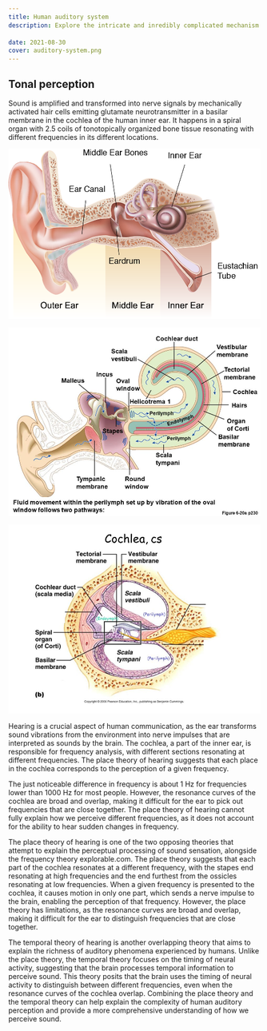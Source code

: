 ```yaml
---
title: Human auditory system
description: Explore the intricate and inredibly complicated mechanism of converting acoustic vibrations to electrical nerve signals.

date: 2021-08-30
cover: auditory-system.png
---
```


## Tonal perception

Sound is amplified and transformed into nerve signals by mechanically activated hair cells emitting glutamate neurotransmitter in a basilar membrane in the cochlea of the human inner ear. It happens in a spiral organ with 2.5 coils of tonotopically organized bone tissue resonating with different frequencies in its different locations.

![](./auditory-system.png)

![](./auditory-system-2.jpg)

![](./basilar-membrane.jpg)

<youtube-embed video="XsXIOBx6cwI" />

Hearing is a crucial aspect of human communication, as the ear transforms sound vibrations from the environment into nerve impulses that are interpreted as sounds by the brain. The cochlea, a part of the inner ear, is responsible for frequency analysis, with different sections resonating at different frequencies. The place theory of hearing suggests that each place in the cochlea corresponds to the perception of a given frequency.

The just noticeable difference in frequency is about 1 Hz for frequencies lower than 1000 Hz for most people. However, the resonance curves of the cochlea are broad and overlap, making it difficult for the ear to pick out frequencies that are close together. The place theory of hearing cannot fully explain how we perceive different frequencies, as it does not account for the ability to hear sudden changes in frequency.

The place theory of hearing is one of the two opposing theories that attempt to explain the perceptual processing of sound sensation, alongside the frequency theory explorable.com. The place theory suggests that each part of the cochlea resonates at a different frequency, with the stapes end resonating at high frequencies and the end furthest from the ossicles resonating at low frequencies. When a given frequency is presented to the cochlea, it causes motion in only one part, which sends a nerve impulse to the brain, enabling the perception of that frequency. However, the place theory has limitations, as the resonance curves are broad and overlap, making it difficult for the ear to distinguish frequencies that are close together.

The temporal theory of hearing is another overlapping theory that aims to explain the richness of auditory phenomena experienced by humans. Unlike the place theory, the temporal theory focuses on the timing of neural activity, suggesting that the brain processes temporal information to perceive sound. This theory posits that the brain uses the timing of neural activity to distinguish between different frequencies, even when the resonance curves of the cochlea overlap. Combining the place theory and the temporal theory can help explain the complexity of human auditory perception and provide a more comprehensive understanding of how we perceive sound.